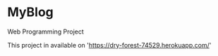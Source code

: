 # MyBlog
Web Programming Project 

This project in available on 'https://dry-forest-74529.herokuapp.com/'
